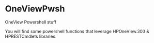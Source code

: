 # OneViewPwsh
OneView Powershell stuff

You will find some powershell functions that leverage HPOneView.300 & HPRESTCmdlets libraries.
